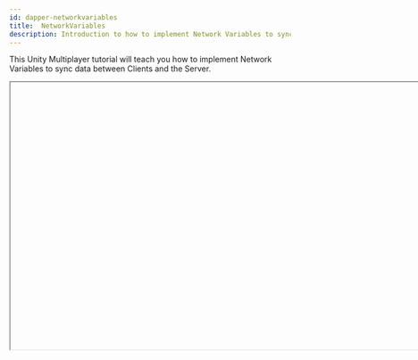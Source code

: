 ```yaml
---
id: dapper-networkvariables
title:  NetworkVariables
description: Introduction to how to implement Network Variables to sync data between Clients and the Server.
---
```



This Unity Multiplayer tutorial will teach you how to implement Network Variables to sync data between Clients and the Server.

<Iframe url="https://www.youtube.com/embed/iQDGLaSI3Cg"
        width="854px"
        height="480px"
        id="myId"
        className="video-container"
        display="initial"
        position="relative"
        allow="accelerometer; autoplay; clipboard-write; encrypted-media; gyroscope; picture-in-picture" 
        allowfullscreen
        />

Video published 22nd April 2021

For more information on `NetworkVariable` see [NettworkVariable](../../mlapi-basics/networkvariable.md) in the main MLAPI documentation.

:::contribution Community Contribution
Thank you to [DapperDino](https://www.youtube.com/channel/UCjCpZyil4D8TBb5nVTMMaUw) for the video tutorials! These contributions are a fantastic help to the community.
:::

import Iframe from 'react-iframe'